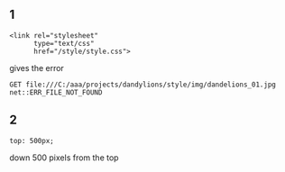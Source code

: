 1
--

	<link rel="stylesheet"   
	      type="text/css"   
	      href="/style/style.css">  
gives the error

	GET file:///C:/aaa/projects/dandylions/style/img/dandelions_01.jpg   
	net::ERR_FILE_NOT_FOUND

2
--
	top: 500px;   

down 500 pixels from the top

